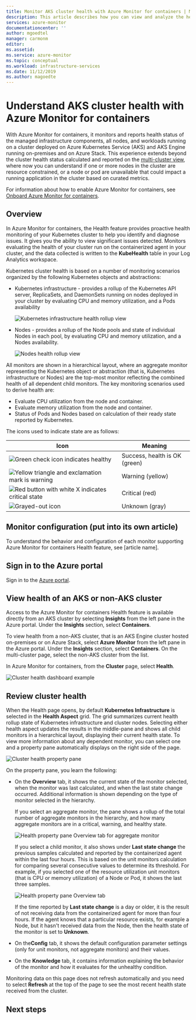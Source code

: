 ```yaml
---
title: Monitor AKS cluster health with Azure Monitor for containers | Microsoft Docs
description: This article describes how you can view and analyze the health of your AKS clusters with Azure Monitor for containers.
services: azure-monitor
documentationcenter: ''
author: mgoedtel
manager: carmonm
editor: 
ms.assetid: 
ms.service: azure-monitor
ms.topic: conceptual
ms.workload: infrastructure-services
ms.date: 11/12/2019
ms.author: magoedte
---
```


# Understand AKS cluster health with Azure Monitor for containers

With Azure Monitor for containers, it monitors and reports health status of the managed infrastructure components, all nodes, and workloads running on a cluster deployed on Azure Kubernetes Service (AKS) and AKS Engine running on-premises and on Azure Stack. This experience extends beyond the cluster health status calculated and reported on the [multi-cluster view](container-insights-analyze.md#multi-cluster-view-from-azure-monitor), where now you can understand if one or more nodes in the cluster are resource constrained, or a node or pod are unavailable that could impact a running application in the cluster based on curated metrics. 

For information about how to enable Azure Monitor for containers, see [Onboard Azure Monitor for containers](container-insights-onboard.md).

## Overview

In Azure Monitor for containers, the Health feature provides proactive health monitoring of your Kubernetes cluster to help you identify and diagnose issues. It gives you the ability to view significant issues detected. Monitors evaluating the health of your cluster run on the containerized agent in your cluster, and the data collected is written to the **KubeHealth** table in your Log Analytics workspace. 

Kubernetes cluster health is based on a number of monitoring scenarios organized by the following Kubernetes objects and abstractions:

- Kubernetes infrastructure - provides a rollup of the Kubernetes API server, ReplicaSets, and DaemonSets running on nodes deployed in your cluster by evaluating CPU and memory utilization, and a Pods availability

    ![Kubernetes infrastructure health rollup view](./media/container-insights-health/health-view-kube-infra-01.png)

- Nodes - provides a rollup of the Node pools and state of individual Nodes in each pool, by evaluating CPU and memory utilization, and a Nodes availability.

    ![Nodes health rollup view](./media/container-insights-health/health-view-nodes-01.png)

All monitors are shown in a hierarchical layout, where an aggregate monitor representing the Kubernetes object or abstraction (that is, Kubernetes infrastructure or Nodes) are the top-most monitor reflecting the combined health of all dependent child monitors. The key monitoring scenarios used to derive health are:

* Evaluate CPU utilization from the node and container.
* Evaluate memory utilization from the node and container.
* Status of Pods and Nodes based on calculation of their ready state reported by Kubernetes.

The icons used to indicate state are as follows:

|Icon|Meaning|  
|--------|-----------|  
|![Green check icon indicates healthy](./media/container-insights-health/healthyicon.png)|Success, health is OK (green)|  
|![Yellow triangle and exclamation mark is warning](./media/container-insights-health/warningicon.png)|Warning (yellow)|  
|![Red button with white X indicates critical state](./media/container-insights-health/criticalicon.png)|Critical (red)|  
|![Grayed-out icon](./media/container-insights-health/grayicon.png)|Unknown (gray)|  

## Monitor configuration (put into its own article)

To understand the behavior and configuration of each monitor supporting Azure Monitor for containers Health feature, see [article name].

## Sign in to the Azure portal

Sign in to the [Azure portal](https://portal.azure.com). 

## View health of an AKS or non-AKS cluster

Access to the Azure Monitor for containers Health feature is available directly from an AKS cluster by selecting **Insights** from the left pane in the Azure portal. Under the **Insights** section, select **Containers**. 

To view health from a non-AKS cluster, that is an AKS Engine cluster hosted on-premises or on Azure Stack, select **Azure Monitor** from the left pane in the Azure portal. Under the **Insights** section, select **Containers**.  On the multi-cluster page, select the non-AKS cluster from the list.

In Azure Monitor for containers, from the **Cluster** page, select **Health**.

![Cluster health dashboard example](./media/container-insights-health/container-insights-health-page.png)

## Review cluster health

When the Health page opens, by default **Kubernetes Infrastructure** is selected in the **Health Aspect** grid.  The grid summarizes current health rollup state of Kubernetes infrastructure and cluster nodes. Selecting either health aspect updates the results in the middle-pane and shows all child monitors in a hierarchical layout, displaying their current health state. To view more information about any dependent monitor, you can select one and a property pane automatically displays on the right side of the page. 

![Cluster health property pane](./media/container-insights-health/health-view-property-pane.png)

On the property pane, you learn the following:

- On the **Overview** tab, it shows the current state of the monitor selected, when the monitor was last calculated, and when the last state change occurred. Additional information is shown depending on the type of monitor selected in the hierarchy.

    If you select an aggregate monitor, the pane shows a rollup of the total number of aggregate monitors in the hierarchy, and how many aggregate monitors are in a critical, warning, and healthy state. 

    ![Health property pane Overview tab for aggregate monitor](./media/container-insights-health/health-overview-aggregate-monitor.png)

    If you select a child monitor, it also shows under **Last state change** the previous samples calculated and reported by the containerized agent within the last four hours. This is based on the unit monitors calculation for comparing several consecutive values to determine its threshold. For example, if you selected one of the resource utilization unit monitors (that is CPU or memory utilization) of a Node or Pod, it shows the last three samples.
    
    ![Health property pane Overview tab](./media/container-insights-health/health-overview-unit-monitor.png)

    If the time reported by **Last state change** is a day or older, it is the result of not receiving data from the containerized agent for more than four hours. If the agent knows that a particular resource exists, for example a Node, but it hasn't received data from the Node, then the health state of the monitor is set to **Unknown**.  

- On the**Config** tab, it shows the default configuration parameter settings (only for unit monitors, not aggregate monitors) and their values.
- On the **Knowledge** tab, it contains information explaining the behavior of the monitor and how it evaluates for the unhealthy condition.

Monitoring data on this page does not refresh automatically and you need to select **Refresh** at the top of the page to see the most recent health state received from the cluster.

## Next steps

